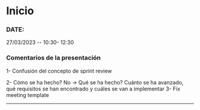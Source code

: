 # Inicio

### DATE:

27/03/2023 -- 10:30- 12:30

### Comentarios de la presentación

1- Confusión del concepto de sprint review

2- Cómo se ha hecho? No -> Qué se ha hecho?
Cuánto se ha avanzado, qué requisitos se han encontrado y cuáles se van a implementar
3- Fix meeting template

---

